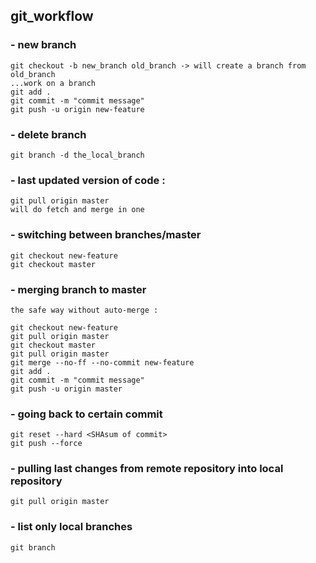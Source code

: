 ## git_workflow

### - new branch
```
git checkout -b new_branch old_branch -> will create a branch from old_branch
...work on a branch
git add .
git commit -m "commit message"
git push -u origin new-feature
```

### - delete branch
```
git branch -d the_local_branch
```

### - last updated version of code :
```
git pull origin master
will do fetch and merge in one
```

### - switching between branches/master
```
git checkout new-feature
git checkout master
```

### - merging branch to master
```
the safe way without auto-merge :

git checkout new-feature
git pull origin master
git checkout master
git pull origin master
git merge --no-ff --no-commit new-feature
git add .
git commit -m "commit message"
git push -u origin master
```

### - going back to certain commit
```
git reset --hard <SHAsum of commit>
git push --force
```

### - pulling last changes from remote repository into local repository
```
git pull origin master
```

### - list only local branches
```
git branch
```
